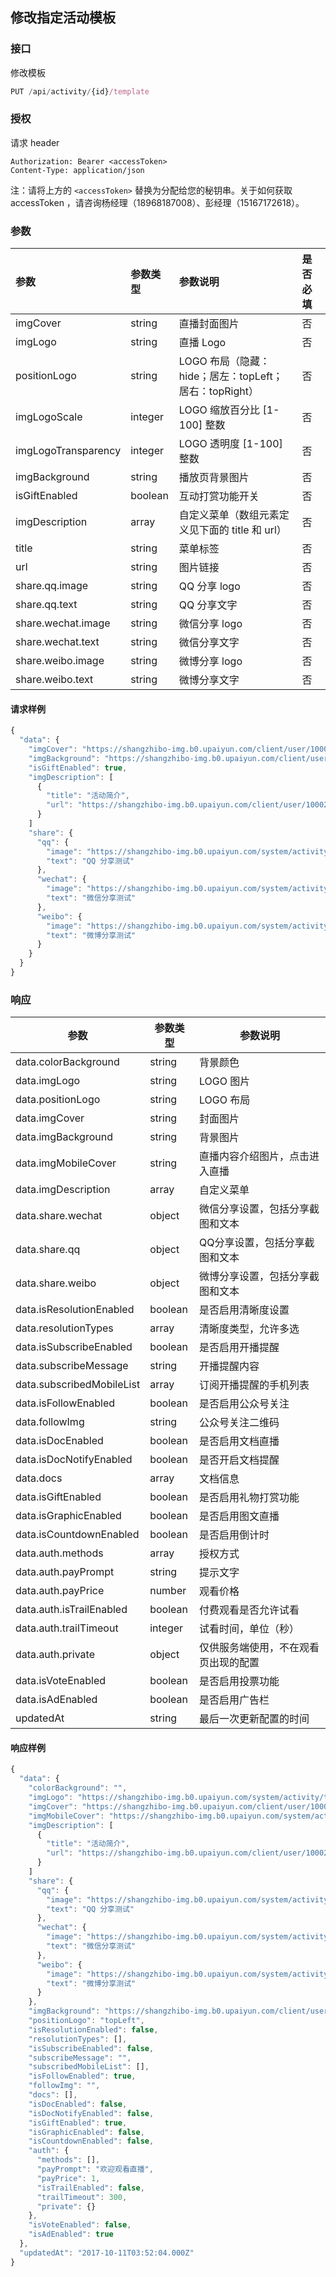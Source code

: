 ## 修改指定活动模板

### 接口

修改模板

```js
PUT /api/activity/{id}/template
```

### 授权

请求 header

```
Authorization: Bearer <accessToken>
Content-Type: application/json
```

注：请将上方的 `<accessToken>` 替换为分配给您的秘钥串。关于如何获取 accessToken ，请咨询杨经理（18968187008）、彭经理（15167172618）。

### 参数

| 参数 | 参数类型 | 参数说明 | 是否必填 |
| :--- | :--- | :--- | :--- |
| imgCover | string | 直播封面图片 | 否 |
| imgLogo | string | 直播 Logo | 否 |
| positionLogo | string | LOGO 布局（隐藏：hide；居左：topLeft；居右：topRight） | 否 |
| imgLogoScale | integer | LOGO 缩放百分比 \[1-100\] 整数 | 否 |
| imgLogoTransparency | integer | LOGO 透明度 \[1-100\] 整数 | 否 |
| imgBackground | string | 播放页背景图片 | 否 |
| isGiftEnabled | boolean | 互动打赏功能开关 | 否 |
| imgDescription | array | 自定义菜单（数组元素定义见下面的 title 和 url） | 否 |
| title | string | 菜单标签 | 否 |
| url | string | 图片链接 | 否 |
| share.qq.image | string | QQ 分享 logo | 否 |
| share.qq.text | string | QQ 分享文字 | 否 |
| share.wechat.image | string | 微信分享 logo | 否 |
| share.wechat.text | string | 微信分享文字 | 否 |
| share.weibo.image | string | 微博分享 logo | 否 |
| share.weibo.text | string | 微博分享文字 | 否 |

#### 请求样例

```js
{
  "data": {
    "imgCover": "https://shangzhibo-img.b0.upaiyun.com/client/user/100020/1507690130834/1507690130805_01.jpg",
    "imgBackground": "https://shangzhibo-img.b0.upaiyun.com/client/user/100020/1507693918419/1507693918391_08.jpg",
    "isGiftEnabled": true,
    "imgDescription": [
      {
        "title": "活动简介",
        "url": "https://shangzhibo-img.b0.upaiyun.com/client/user/100020/1511935321718/1511935321682_01.jpg"
      } 
    ]
    "share": {
      "qq": {
        "image": "https://shangzhibo-img.b0.upaiyun.com/system/activity/template/default-share-img.png",
        "text": "QQ 分享测试"
      },
      "wechat": {
        "image": "https://shangzhibo-img.b0.upaiyun.com/system/activity/template/default-share-img.png",
        "text": "微信分享测试"
      },
      "weibo": {
        "image": "https://shangzhibo-img.b0.upaiyun.com/system/activity/template/default-share-img.png",
        "text": "微博分享测试"
      }
    }
  }
}
```

### 响应

| 参数 | 参数类型 | 参数说明 |
| --- | --- | --- |
| data.colorBackground | string | 背景颜色 |
| data.imgLogo | string | LOGO 图片 |
| data.positionLogo | string | LOGO 布局 |
| data.imgCover | string | 封面图片 |
| data.imgBackground | string | 背景图片 |
| data.imgMobileCover | string | 直播内容介绍图片，点击进入直播 |
| data.imgDescription | array | 自定义菜单 |
| data.share.wechat | object | 微信分享设置，包括分享截图和文本 |
| data.share.qq | object | QQ分享设置，包括分享截图和文本 |
| data.share.weibo | object | 微博分享设置，包括分享截图和文本 |
| data.isResolutionEnabled | boolean | 是否启用清晰度设置 |
| data.resolutionTypes | array | 清晰度类型，允许多选 |
| data.isSubscribeEnabled | boolean | 是否启用开播提醒 |
| data.subscribeMessage | string | 开播提醒内容 |
| data.subscribedMobileList | array | 订阅开播提醒的手机列表 |
| data.isFollowEnabled | boolean | 是否启用公众号关注 |
| data.followImg | string | 公众号关注二维码 |
| data.isDocEnabled | boolean | 是否启用文档直播 |
| data.isDocNotifyEnabled | boolean | 是否开启文档提醒 |
| data.docs | array | 文档信息 |
| data.isGiftEnabled | boolean | 是否启用礼物打赏功能 |
| data.isGraphicEnabled | boolean | 是否启用图文直播 |
| data.isCountdownEnabled | boolean | 是否启用倒计时 |
| data.auth.methods | array | 授权方式 |
| data.auth.payPrompt | string | 提示文字 |
| data.auth.payPrice | number | 观看价格 |
| data.auth.isTrailEnabled | boolean | 付费观看是否允许试看 |
| data.auth.trailTimeout | integer | 试看时间，单位（秒） |
| data.auth.private | object | 仅供服务端使用，不在观看页出现的配置 |
| data.isVoteEnabled | boolean | 是否启用投票功能 |
| data.isAdEnabled | boolean | 是否启用广告栏 |
| updatedAt | string | 最后一次更新配置的时间 |

#### 响应样例

```js
{
  "data": {
    "colorBackground": "",
    "imgLogo": "https://shangzhibo-img.b0.upaiyun.com/system/activity/template/default-logo.svg",
    "imgCover": "https://shangzhibo-img.b0.upaiyun.com/client/user/100020/1507690130834/1507690130805_01.jpg",
    "imgMobileCover": "https://shangzhibo-img.b0.upaiyun.com/system/activity/template/default-mobile-index.png",
    "imgDescription": [
      {
        "title": "活动简介",
        "url": "https://shangzhibo-img.b0.upaiyun.com/client/user/100020/1511935321718/1511935321682_01.jpg"
      }
    ]
    "share": {
      "qq": {
        "image": "https://shangzhibo-img.b0.upaiyun.com/system/activity/template/default-share-img.png",
        "text": "QQ 分享测试"
      },
      "wechat": {
        "image": "https://shangzhibo-img.b0.upaiyun.com/system/activity/template/default-share-img.png",
        "text": "微信分享测试"
      },
      "weibo": {
        "image": "https://shangzhibo-img.b0.upaiyun.com/system/activity/template/default-share-img.png",
        "text": "微博分享测试"
      }
    },
    "imgBackground": "https://shangzhibo-img.b0.upaiyun.com/client/user/100020/1507693918419/1507693918391_08.jpg",
    "positionLogo": "topLeft",
    "isResolutionEnabled": false,
    "resolutionTypes": [],
    "isSubscribeEnabled": false,
    "subscribeMessage": "",
    "subscribedMobileList": [],
    "isFollowEnabled": true,
    "followImg": "",
    "docs": [],
    "isDocEnabled": false,
    "isDocNotifyEnabled": false,
    "isGiftEnabled": true,
    "isGraphicEnabled": false,
    "isCountdownEnabled": false,
    "auth": {
      "methods": [],
      "payPrompt": "欢迎观看直播",
      "payPrice": 1,
      "isTrailEnabled": false,
      "trailTimeout": 300,
      "private": {}
    },
    "isVoteEnabled": false,
    "isAdEnabled": true
  },
  "updatedAt": "2017-10-11T03:52:04.000Z"
}
```



